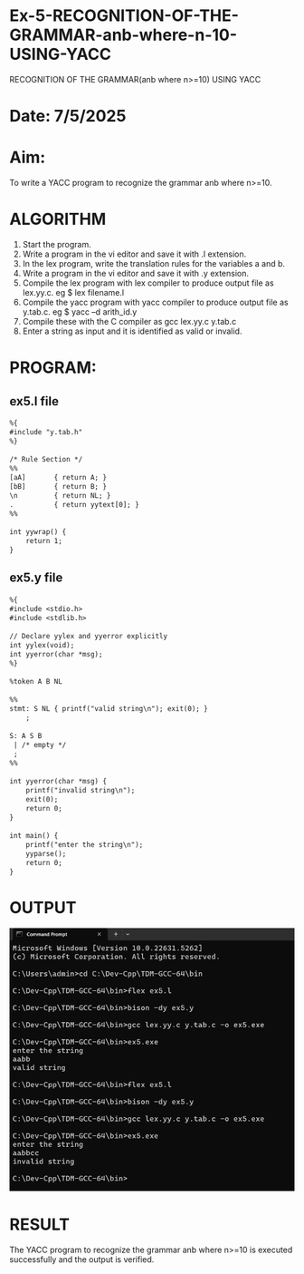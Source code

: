 # Ex-5-RECOGNITION-OF-THE-GRAMMAR-anb-where-n-10-USING-YACC
RECOGNITION OF THE GRAMMAR(anb where n>=10) USING YACC
# Date: 7/5/2025
# Aim:
To write a YACC program to recognize the grammar anb where n>=10.
# ALGORITHM
1.	Start the program.
2.	Write a program in the vi editor and save it with .l extension.
3.	In the lex program, write the translation rules for the variables a and b.
4.	Write a program in the vi editor and save it with .y extension.
5.	Compile the lex program with lex compiler to produce output file as lex.yy.c. eg $ lex filename.l
6.	Compile the yacc program with yacc compiler to produce output file as y.tab.c. eg $ yacc –d arith_id.y
7.	Compile these with the C compiler as gcc lex.yy.c y.tab.c
8.	Enter a string as input and it is identified as valid or invalid.
# PROGRAM:

## ex5.l file

```
%{
#include "y.tab.h"
%}

/* Rule Section */
%%
[aA]       { return A; }
[bB]       { return B; }
\n         { return NL; }
.          { return yytext[0]; }
%%

int yywrap() {
    return 1;
}
```

## ex5.y file 

```
%{
#include <stdio.h>
#include <stdlib.h>

// Declare yylex and yyerror explicitly
int yylex(void);
int yyerror(char *msg);
%}

%token A B NL

%%
stmt: S NL { printf("valid string\n"); exit(0); }
    ;

S: A S B
 | /* empty */
 ;
%%

int yyerror(char *msg) {
    printf("invalid string\n");
    exit(0);
    return 0;
}

int main() {
    printf("enter the string\n");
    yyparse();
    return 0;
}
```

# OUTPUT
![alt text](op.png)

# RESULT
The YACC program to recognize the grammar anb where n>=10 is executed successfully and the output is verified.
